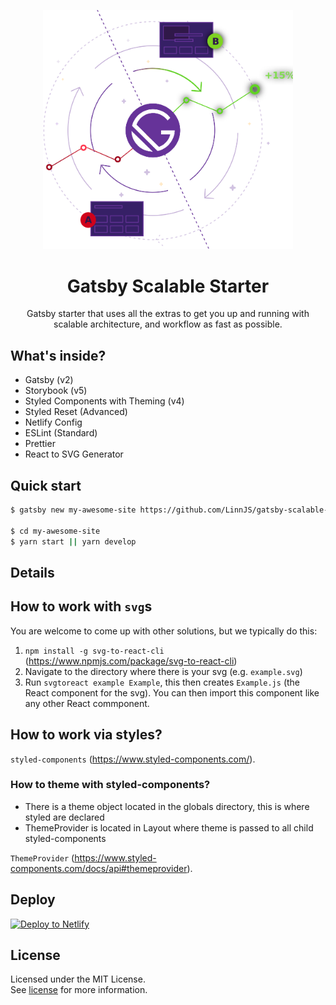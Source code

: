 <p align="center">
  <a href="https://www.gatsbyjs.org">
    <img alt="Gatsby" src="./src/assets/images/gatsby-tech.png" width="400" />
  </a>
</p>

<h1 align="center">
  Gatsby Scalable Starter
</h1>
<p align="center">
  Gatsby starter that uses all the extras to get you up and running with scalable architecture, and workflow as fast as possible.
</p>

## What's inside?

- Gatsby (v2)
- Storybook (v5)
- Styled Components with Theming (v4)
- Styled Reset (Advanced)
- Netlify Config
- ESLint (Standard)
- Prettier
- React to SVG Generator

## Quick start

```bash
$ gatsby new my-awesome-site https://github.com/LinnJS/gatsby-scalable-typescript

$ cd my-awesome-site
$ yarn start || yarn develop
```

## Details

## How to work with `svg`s

You are welcome to come up with other solutions, but we typically do this:

1. `npm install -g svg-to-react-cli` (https://www.npmjs.com/package/svg-to-react-cli)
2. Navigate to the directory where there is your svg (e.g. `example.svg`)
3. Run `svgtoreact example Example`, this then creates `Example.js` (the React component for the svg). You can then import this component like any other React commponent.

## How to work via styles?

`styled-components` (https://www.styled-components.com/).

### How to theme with styled-components?

- There is a theme object located in the globals directory, this is where styled are declared
- ThemeProvider is located in Layout where theme is passed to all child styled-components

`ThemeProvider` (https://www.styled-components.com/docs/api#themeprovider).

## Deploy

[![Deploy to Netlify](https://www.netlify.com/img/deploy/button.svg)](https://app.netlify.com/start/deploy?repository=https://github.com/markoradak/gatsby-starter-storybook)

## License

Licensed under the MIT License.  
See [license](LICENSE) for more information.
